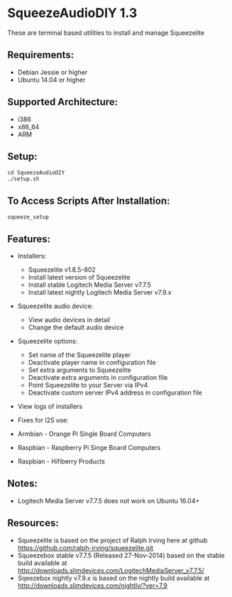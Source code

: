 SqueezeAudioDIY 1.3
=========================
These are terminal based utilities to install and manage Squeezelite

Requirements:
-------------
- Debian Jessie or higher
- Ubuntu 14.04 or higher

Supported Architecture:
-----------------------
- i386
- x86_64
- ARM

Setup:
-----------------------------------------------------
```shell
cd SqueezeAudioDIY
./setup.sh
```

To Access Scripts After Installation:
----------------------------------
```shell
squeeze_setup
```

Features:
---------
- Installers:
  - Squeezelite v1.8.5-802
  - Install latest version of Squeezelite
  - Install stable Logitech Media Server v7.7.5
  - Install latest nightly Logitech Media Server v7.9.x

- Squeezelite audio device:
  - View audio devices in detail
  - Change the default audio device

- Squeezelite options:
  - Set name of the Squeezelite player
  - Deactivate player name in configuration file
  - Set extra arguments to Squeezelite
  - Deactivate extra arguments in configuration file
  - Point Squeezelite to your Server via IPv4
  - Deactivate custom server IPv4 address in configuration file

- View logs of installers

- Fixes for I2S use:
 - Armbian - Orange Pi Single Board Computers
 - Raspbian - Raspberry Pi Singe Board Computers
 - Raspbian - Hifiberry Products

Notes:
------
- Logitech Media Server v7.7.5 does not work on Ubuntu 16.04+

Resources:
------------
- Squeezelite is based on the project of Ralph Irving here at github https://github.com/ralph-irving/squeezelite.git
- Squeezebox stable v7.7.5 (Released 27-Nov-2014) based on the stable build available at http://downloads.slimdevices.com/LogitechMediaServer_v7.7.5/
- Sqeezebox nightly v7.9.x is based on the nightly build available at http://downloads.slimdevices.com/nightly/?ver=7.9
